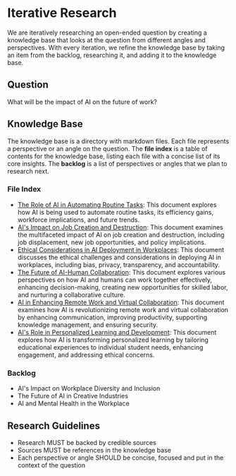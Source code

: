 # Iterative Research

We are iteratively researching an open-ended question by creating a knowledge base that
looks at the question from different angles and perspectives.
With every iteration, we refine the knowledge base by taking an item from the backlog,
researching it, and adding it to the knowledge base.

## Question

What will be the impact of AI on the future of work?

## Knowledge Base

The knowledge base is a directory with markdown files.
Each file represents a perspective or an angle on the question.
The **file index** is a table of contents for the knowledge base,
listing each file with a concise list of its core insights.
The **backlog** is a list of perspectives or angles that we plan to research next.

### File Index
- [The Role of AI in Automating Routine Tasks](role-of-ai-in-automating-routine-tasks.md): This document explores how AI is being used to automate routine tasks, its efficiency gains, workforce implications, and future trends.
- [AI's Impact on Job Creation and Destruction](ai-impact-on-job-creation-and-destruction.md): This document examines the multifaceted impact of AI on job creation and destruction, including job displacement, new job opportunities, and policy implications.
- [Ethical Considerations in AI Deployment in Workplaces](ethical-considerations-in-ai-deployment.md): This document discusses the ethical challenges and considerations in deploying AI in workplaces, including bias, privacy, transparency, and accountability.
- [The Future of AI-Human Collaboration](future-of-ai-human-collaboration.md): This document explores various perspectives on how AI and humans can work together effectively, enhancing decision-making, creating new opportunities for skilled labor, and nurturing a collaborative culture.
- [AI in Enhancing Remote Work and Virtual Collaboration](ai-in-enhancing-remote-work-and-virtual-collaboration.md): This document examines how AI is revolutionizing remote work and virtual collaboration by enhancing communication, improving productivity, supporting knowledge management, and ensuring security.
- [AI's Role in Personalized Learning and Development](ai-role-in-personalized-learning-and-development.md): This document explores how AI is transforming personalized learning by tailoring educational experiences to individual student needs, enhancing engagement, and addressing ethical concerns.

### Backlog
- AI's Impact on Workplace Diversity and Inclusion
- The Future of AI in Creative Industries
- AI and Mental Health in the Workplace

## Research Guidelines
* Research MUST be backed by credible sources
* Sources MUST be references in the knowledge base
* Each perspective or angle SHOULD be concise, focused and put in the context of the question
